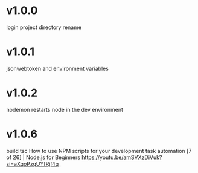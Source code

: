 # v1.0.0
login project directory rename 
# v1.0.1
jsonwebtoken and environment variables

# v1.0.2
nodemon restarts node in the dev environment

# v1.0.6
build tsc
How to use NPM scripts for your development task automation [7 of 26] | Node.js for Beginners
https://youtu.be/amSVXzDiVuk?si=aXqoPzqUYfRjf4q_
